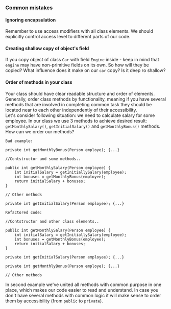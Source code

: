### Common mistakes

#### Ignoring encapsulation
Remember to use access modifiers with all class elements. We should explicitly control access level to 
different parts of our code.

#### Creating shallow copy of object's field
If you copy object of class `Car` with field `Engine` inside - keep in mind that `engine` may have non-primitive fields
on its own. So how will they be copied?  What influence does it make on our  `car` copy? Is it deep ro shallow?

#### Order of methods in your class
Your class should have clear readable structure and order of elements. Generally, order
class methods by functionality, meaning if you have several methods that are involved in completing 
common task they should be located near to each other independently of their accessibility.  
Let's consider following situation: we need to calculate salary for some employee. In our class we use
3 methods to achieve desired result: `getMonthlySalary()`, `getInitialSalary()` and `getMonthlyBonus()` methods.  
How can we order our methods?   
``` 
Bad example: 

private int getMonthlyBonus(Person employe); {...}

//Contstructor and some methods..

public int getMonthlySalary(Person employee) {
    int initialSalary = getInitiallySalary(employee);
    int bonuses = getMonthlyBonus(employee);
    return initialSalary + bonuses;
}

// Other methods

private int getInitialSalary(Person employee); {...}
```
``` 
Refactored code: 

//Contstructor and other class elements..

public int getMonthlySalary(Person employee) {
    int initialSalary = getInitiallySalary(employee);
    int bonuses = getMonthlyBonus(employee);
    return initialSalary + bonuses;
}

private int getInitialSalary(Person employee); {...}

private int getMonthlyBonus(Person employe); {...}

// Other methods
```
In second example we've united all methods with common purpose in one place, which makes our code easier to read 
and understand. In case you don't have several methods with common logic it will make sense to order them by 
accessibility (from `public` to `private`).

